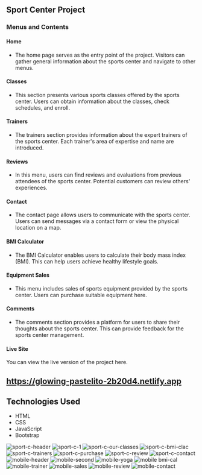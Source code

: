 ## Sport Center Project
### Menus and Contents
#### Home
- The home page serves as the entry point of the project. Visitors can gather general information about the sports center and navigate to other menus.

#### Classes
- This section presents various sports classes offered by the sports center. Users can obtain information about the classes, check schedules, and enroll.

#### Trainers
- The trainers section provides information about the expert trainers of the sports center. Each trainer's area of expertise and name are introduced.

#### Reviews
- In this menu, users can find reviews and evaluations from previous attendees of the sports center. Potential customers can review others' experiences.

#### Contact
- The contact page allows users to communicate with the sports center. Users can send messages via a contact form or view the physical location on a map.

#### BMI Calculator
- The BMI Calculator enables users to calculate their body mass index (BMI). This can help users achieve healthy lifestyle goals.
  
#### Equipment Sales
- This menu includes sales of sports equipment provided by the sports center. Users can purchase suitable equipment here.

#### Comments
- The comments section provides a platform for users to share their thoughts about the sports center. This can provide feedback for the sports center management.

#### Live Site
You can view the live version of the project here.
## https://glowing-pastelito-2b20d4.netlify.app 

## Technologies Used
- HTML
- CSS
- JavaScript
- Bootstrap

![sport-c-header](https://github.com/osmankusoglu/sport-center-project/assets/130009555/a974a4b1-77d2-4608-9168-858fd9e64e9a)
![sport-c-1](https://github.com/osmankusoglu/sport-center-project/assets/130009555/469e63c8-2c22-4d7e-8d4c-e2a4f4140539)
![sport-c-our-classes](https://github.com/osmankusoglu/sport-center-project/assets/130009555/babfbca5-d064-4e8d-8458-8916fe845c3a)
![sport-c-bmi-clac](https://github.com/osmankusoglu/sport-center-project/assets/130009555/056f0fef-3a28-44b5-9429-472ad1153b51)
![sport-c-trainers](https://github.com/osmankusoglu/sport-center-project/assets/130009555/7ef41033-668d-4dad-ab5b-e9861c728856)
![sport-c-purchase](https://github.com/osmankusoglu/sport-center-project/assets/130009555/37dfaae3-6b32-4c3a-8b7b-0a24646eba27)
![sport-c-review](https://github.com/osmankusoglu/sport-center-project/assets/130009555/09566ca1-5498-4f4f-8c43-6a9f664fb08c)
![sport-c-contact](https://github.com/osmankusoglu/sport-center-project/assets/130009555/8afc647e-1bd0-44f8-9f00-65515ff71bea)
![mobile-header](https://github.com/osmankusoglu/sport-center-project/assets/130009555/781ff21e-8806-4d37-8fd5-b3adbe215373)
![mobile-second](https://github.com/osmankusoglu/sport-center-project/assets/130009555/0cd42738-5f30-4103-ae23-18d16d98a5e6)
![mobile-yoga](https://github.com/osmankusoglu/sport-center-project/assets/130009555/b372e557-8e59-41a4-be4b-df91a31ea974)
![mobile bmi-cal](https://github.com/osmankusoglu/sport-center-project/assets/130009555/77bd94d9-d686-4682-8af5-4945dafe091a)
![mobile-trainer](https://github.com/osmankusoglu/sport-center-project/assets/130009555/7adda317-0a51-4f05-89e9-92eacfccb4b9)
![mobile-sales](https://github.com/osmankusoglu/sport-center-project/assets/130009555/417efa5a-f861-4b0e-b971-f948c2f2ba7c)
![mobile-review](https://github.com/osmankusoglu/sport-center-project/assets/130009555/c847f662-0001-4436-840b-195df720c396)
![mobile-contact](https://github.com/osmankusoglu/sport-center-project/assets/130009555/ca0d0fd5-b9dd-4bb8-84cb-be88ff1a6609)
